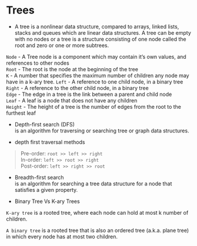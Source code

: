 # Trees 

* A tree is a nonlinear data structure, compared to arrays, linked lists, stacks and queues which are linear data structures. A tree can be empty with no nodes or a tree is a structure consisting of one node called the root and zero or one or more subtrees.   



`Node` - A Tree node is a component which may contain it’s own values, and references to other nodes  
`Root` - The root is the node at the beginning of the tree  
`K` - A number that specifies the maximum number of children any node may have in a k-ary tree.
`Left` - A reference to one child node, in a binary tree   
`Right` - A reference to the other child node, in a binary tree   
`Edge` - The edge in a tree is the link between a parent and child node   
`Leaf` - A leaf is a node that does not have any children   
`Height` - The height of a tree is the number of edges from the root to the furthest leaf   


- Depth-first search (DFS)  
 is an algorithm for traversing or searching tree or graph data structures.   

- depth first traversal methods   
  
> Pre-order: `root >> left >> right`   
In-order: `left >> root >> right`   
Post-order: `left >> right >> root`   


- Breadth-first search   
 is an algorithm for searching a tree data structure for a node that satisfies a given property.    



 - Binary Tree Vs K-ary Trees   

`K-ary tree` is a rooted tree, where each node can hold at most k number of children.   

`A binary tree` is a rooted tree that is also an ordered tree (a.k.a. plane tree) in which every node has at most two children. 